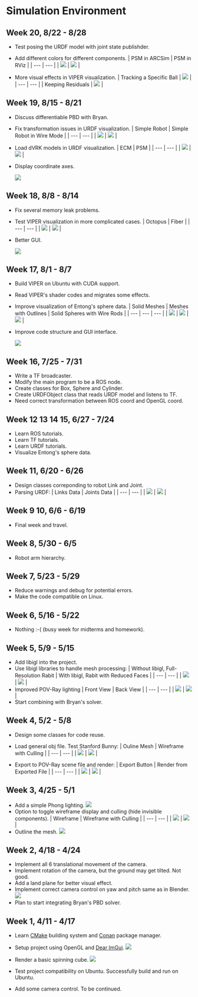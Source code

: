 # Simulation Environment

## Week 20, 8/22 - 8/28
- Test posing the URDF model with joint state publishder.
- Add different colors for different components.
    | PSM in ARCSim | PSM in RViz |
    | --- | --- |
    | ![](https://cdn.jsdelivr.net/gh/TonyZYT2000/ImageHost@master/Posing1.png) | ![](https://cdn.jsdelivr.net/gh/TonyZYT2000/ImageHost@master/Posing2.png) |

- More visual effects in VIPER visualization.
    | Tracking a Specific Ball | ![](https://cdn.jsdelivr.net/gh/TonyZYT2000/ImageHost@master/RopeTrack.png) |
    | --- | --- |
    | Keeping Residuals | ![](https://cdn.jsdelivr.net/gh/TonyZYT2000/ImageHost@master/RopeResidual.png) |

## Week 19, 8/15 - 8/21
- Discuss differentiable PBD with Bryan.
- Fix transformation issues in URDF visualization.
    | Simple Robot | Simple Robot in Wire Mode |
    | --- | --- |
    | ![](https://cdn.jsdelivr.net/gh/TonyZYT2000/ImageHost@master/r2d2.png) | ![](https://cdn.jsdelivr.net/gh/TonyZYT2000/ImageHost@master/r2d2-wire.png) |

- Load dVRK models in URDF visualization.
    | ECM | PSM |
    | --- | --- |
    | ![](https://cdn.jsdelivr.net/gh/TonyZYT2000/ImageHost@master/ECM.png) | ![](https://cdn.jsdelivr.net/gh/TonyZYT2000/ImageHost@master/PSM.png) |
    
- Display coordinate axes.
    
    ![](https://cdn.jsdelivr.net/gh/TonyZYT2000/ImageHost@master/Coordinate.png)

## Week 18, 8/8 - 8/14
- Fix several memory leak problems.
- Test VIPER visualization in more complicated cases.
    | Octopus | Fiber |
    | --- | --- |
    | ![](https://cdn.jsdelivr.net/gh/TonyZYT2000/ImageHost@master/Octopus.png) | ![](https://cdn.jsdelivr.net/gh/TonyZYT2000/ImageHost@master/Fiber.png) |
    
- Better GUI.

    ![](https://cdn.jsdelivr.net/gh/TonyZYT2000/ImageHost@master/VIPER-GUI.png)

## Week 17, 8/1 - 8/7
- Build VIPER on Ubuntu with CUDA support.
- Read VIPER's shader codes and migrates some effects.
- Improve visualization of Entong's sphere data.
    | Solid Meshes | Meshes with Outlines | Solid Spheres with Wire Rods |
    | --- | --- | --- |
    | ![](https://cdn.jsdelivr.net/gh/TonyZYT2000/ImageHost@master/Rod1.png) | ![](https://cdn.jsdelivr.net/gh/TonyZYT2000/ImageHost@master/Rod2.png) | ![](https://cdn.jsdelivr.net/gh/TonyZYT2000/ImageHost@master/Rod3.png) |

- Improve code structure and GUI interface.
    
    ![](https://cdn.jsdelivr.net/gh/TonyZYT2000/ImageHost@master/GUI.png)

## Week 16, 7/25 - 7/31
- Write a TF broadcaster.
- Modify the main program to be a ROS node.
- Create classes for Box, Sphere and Cylinder.
- Create URDFObject class that reads URDF model and listens to TF.
- Need correct transformation between ROS coord and OpenGL coord.

## Week 12 13 14 15, 6/27 - 7/24
- Learn ROS tutorials.
- Learn TF tutorials.
- Learn URDF tutorials.
- Visualize Entong's sphere data.

## Week 11, 6/20 - 6/26
- Design classes correponding to robot Link and Joint.
- Parsing URDF:
    | Links Data | Joints Data |
    | --- | --- |
    | ![](https://cdn.jsdelivr.net/gh/TonyZYT2000/ImageHost@master/LinksData.png) | ![](https://cdn.jsdelivr.net/gh/TonyZYT2000/ImageHost@master/JointsData.png) |

## Week 9 10, 6/6 - 6/19
- Final week and travel.

## Week 8, 5/30 - 6/5
- Robot arm hierarchy.

## Week 7, 5/23 - 5/29
- Reduce warnings and debug for potential errors.
- Make the code compatible on Linux.

## Week 6, 5/16 - 5/22
- Nothing :-\( \(busy week for midterms and homework\).

## Week 5, 5/9 - 5/15

- Add libigl into the project.
- Use libigl libraries to handle mesh processing:
    | Without libigl, Full-Resolution Rabit | With libigl, Rabit with Reduced Faces |
    | --- | --- |
    | ![](https://cdn.jsdelivr.net/gh/TonyZYT2000/ImageHost@master/Rabit-Full.png) | ![](https://cdn.jsdelivr.net/gh/TonyZYT2000/ImageHost@master/Rabit-Decimate.png) |
- Improved POV-Ray lighting
    | Front View | Back View |
    | --- | --- |
    | ![](https://cdn.jsdelivr.net/gh/TonyZYT2000/ImageHost@master/POV-Ray1.png) | ![](https://cdn.jsdelivr.net/gh/TonyZYT2000/ImageHost@master/POV-Ray2.png) |
- Start combining with Bryan's solver.

## Week 4, 5/2 - 5/8
- Design some classes for code reuse.
- Load general obj file. Test Stanford Bunny:
    | Ouline Mesh | Wireframe with Culling |
    | --- | --- |
    | ![](https://cdn.jsdelivr.net/gh/TonyZYT2000/ImageHost@master/BunnyOutline.png) | ![](https://cdn.jsdelivr.net/gh/TonyZYT2000/ImageHost@master/BunnyWire.png) |
    
- Export to POV-Ray scene file and render:
    | Export Button | Render from Exported File |
    | --- | --- |
    | ![](https://cdn.jsdelivr.net/gh/TonyZYT2000/ImageHost@master/POVRay-Export.png) | ![](https://cdn.jsdelivr.net/gh/TonyZYT2000/ImageHost@master/POVRay-Render.png) |

## Week 3, 4/25 - 5/1
- Add a simple Phong lighting.
    ![](https://cdn.jsdelivr.net/gh/TonyZYT2000/ImageHost@master/Shading.png)
- Option to toggle wireframe display and culling (hide invisible components).
    | Wireframe | Wireframe with Culling |
    | --- | --- |
    | ![](https://cdn.jsdelivr.net/gh/TonyZYT2000/ImageHost@master/Wireframe.png) | ![](https://cdn.jsdelivr.net/gh/TonyZYT2000/ImageHost@master/Wireframe+Culling.png) |
- Outline the mesh.
    ![](https://cdn.jsdelivr.net/gh/TonyZYT2000/ImageHost@master/Outline-Wireframe.png)

## Week 2, 4/18 - 4/24
- Implement all 6 translational movement of the camera.
- Implement rotation of the camera, but the ground may get tilted. Not good.
- Add a land plane for better visual effect.
- Implement correct camera control on yaw and pitch same as in Blender.
    [![](http://img.youtube.com/vi/PwXRYMNXOtc/0.jpg)](https://www.youtube.com/watch?v=PwXRYMNXOtc "OpenGL + ImGui")
- Plan to start integrating Bryan's PBD solver.

## Week 1, 4/11 - 4/17
- Learn [CMake](https://cmake.org/) building system and [Conan](https://conan.io/) package manager.
- Setup project using OpenGL and [Dear ImGui](https://github.com/ocornut/imgui).
    ![](https://cdn.jsdelivr.net/gh/TonyZYT2000/ImageHost@master/DearImGui.png)

- Render a basic spinning cube.
    ![](https://cdn.jsdelivr.net/gh/TonyZYT2000/ImageHost@master/SpinningCube.png)

- Test project compatibility on Ubuntu. Successfully build and run on Ubuntu.
- Add some camera control. To be continued.
